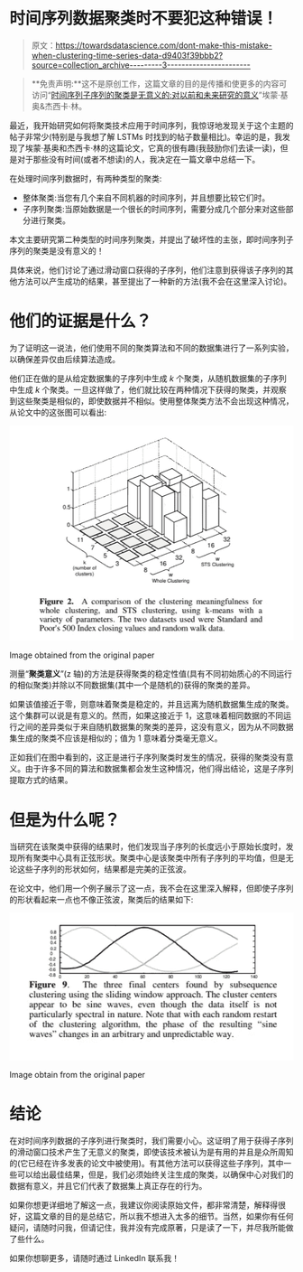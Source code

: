 # 时间序列数据聚类时不要犯这种错误！

> 原文：<https://towardsdatascience.com/dont-make-this-mistake-when-clustering-time-series-data-d9403f39bbb2?source=collection_archive---------3----------------------->

> **免责声明:**这不是原创工作，这篇文章的目的是传播和使更多的内容可访问“[时间序列子序列的聚类是无意义的:对以前和未来研究的意义](http://www.cs.ucr.edu/~eamonn/meaningless.pdf)”埃蒙·基奥&杰西卡·林。

最近，我开始研究如何将聚类技术应用于时间序列，我惊讶地发现关于这个主题的帖子非常少(特别是与我想了解 LSTMs 时找到的帖子数量相比)。幸运的是，我发现了埃蒙·基奥和杰西卡·林的这篇论文，它真的很有趣(我鼓励你们去读一读)，但是对于那些没有时间(或者不想读)的人，我决定在一篇文章中总结一下。

在处理时间序列数据时，有两种类型的聚类:

*   整体聚类:当您有几个来自不同机器的时间序列，并且想要比较它们时。
*   子序列聚类:当原始数据是一个很长的时间序列，需要分成几个部分来对这些部分进行聚类。

本文主要研究第二种类型的时间序列聚类，并提出了破坏性的主张，即时间序列子序列的聚类是没有意义的！

具体来说，他们讨论了通过滑动窗口获得的子序列，他们注意到获得该子序列的其他方法可以产生成功的结果，甚至提出了一种新的方法(我不会在这里深入讨论)。

# 他们的证据是什么？

为了证明这一说法，他们使用不同的聚类算法和不同的数据集进行了一系列实验，以确保差异仅由后续算法造成。

他们正在做的是从给定数据集的子序列中生成 *k* 个聚类，从随机数据集的子序列中生成 *k* 个聚类。一旦这样做了，他们就比较在两种情况下获得的聚类，并观察到这些聚类是相似的，即使数据并不相似。使用整体聚类方法不会出现这种情况，从论文中的这张图可以看出:

![](img/9ebbee8ae5e52a8ec2571225507a24ea.png)

Image obtained from the original paper

测量“**聚类意义**”(z 轴)的方法是获得聚类的稳定性值(具有不同初始质心的不同运行的相似聚类)并除以不同数据集(其中一个是随机的)获得的聚类的差异。

如果该值接近于零，则意味着聚类是稳定的，并且远离为随机数据集生成的聚类。这个集群可以说是有意义的。然而，如果这接近于 1，这意味着相同数据的不同运行之间的差异类似于来自随机数据集的聚类的差异，这没有意义，因为从不同数据集生成的聚类不应该是相似的；值为 1 意味着分类毫无意义。

正如我们在图中看到的，这正是进行子序列聚类时发生的情况，获得的聚类没有意义。由于许多不同的算法和数据集都会发生这种情况，他们得出结论，这是子序列提取方式的结果。

# 但是为什么呢？

当研究在该聚类中获得的结果时，他们发现当子序列的长度远小于原始长度时，发现所有聚类中心具有正弦形状。聚类中心是该聚类中所有子序列的平均值，但是无论这些子序列的形状如何，结果都是完美的正弦波。

在论文中，他们用一个例子展示了这一点，我不会在这里深入解释，但即使子序列的形状看起来一点也不像正弦波，聚类后的结果如下:

![](img/779830b8ba827d415dcdda405696e299.png)

Image obtain from the original paper

# 结论

在对时间序列数据的子序列进行聚类时，我们需要小心。这证明了用于获得子序列的滑动窗口技术产生了无意义的聚类，即使该技术被认为是有用的并且是众所周知的(它已经在许多发表的论文中被使用)。有其他方法可以获得这些子序列，其中一些可以给出最佳结果，但是，我们必须始终关注生成的聚类，以确保中心对我们的数据有意义，并且它们代表了数据集上真正存在的行为。

如果你想更详细地了解这一点，我建议你阅读原始文件，都非常清楚，解释得很好，这篇文章的目的是总结它，所以我不想进入太多的细节。当然，如果你有任何疑问，请随时问我，但请记住，我并没有完成原著，只是读了一下，并尽我所能做了些什么。

如果你想聊更多，请随时通过 LinkedIn 联系我！